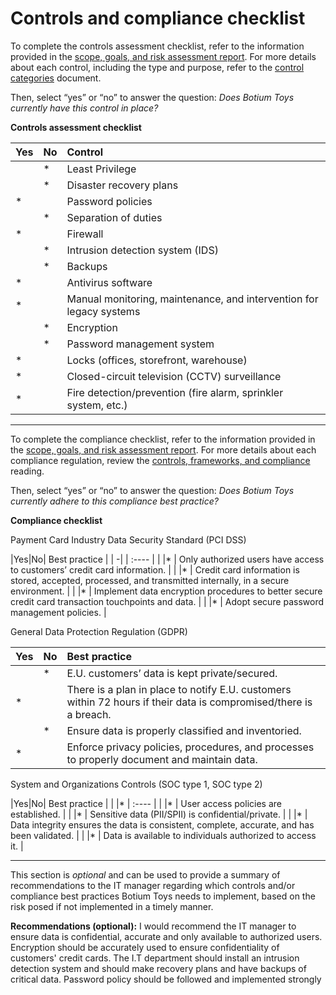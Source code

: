 # Controls and compliance checklist

To complete the controls assessment checklist, refer to the information provided in the [scope, goals, and risk assessment report](https://docs.google.com/document/d/1s2u_RuhRAI40JSh-eZHvaFsV1ZMxcNSWXifHDTOsgFc/template/preview#heading=h.evidx83t54sc). For more details about each control, including the type and purpose, refer to the [control categories](https://docs.google.com/document/d/1btezuy_bMKWoK8pd97ZuzdWB9y6au_zfkrpkfVf8ktI/template/preview) document.

Then, select “yes” or “no” to answer the question: *Does Botium Toys currently have this control in place?* 

**Controls assessment checklist**

|Yes|No| Control |
| -| --| :---- |
|  |*  | Least Privilege |
|  |*  | Disaster recovery plans |
|* |  | Password policies |
|  |* | Separation of duties |
|* |  | Firewall |
|  |* | Intrusion detection system (IDS) |
|  |* | Backups |
|* |  | Antivirus software |
|* |  | Manual monitoring, maintenance, and intervention for legacy systems |
|  |* | Encryption |
|  |* | Password management system |
|* |  | Locks (offices, storefront, warehouse) |
|* |  | Closed-circuit television (CCTV) surveillance |
|* |  | Fire detection/prevention (fire alarm, sprinkler system, etc.) |

---

To complete the compliance checklist, refer to the information provided in the [scope, goals, and risk assessment report](https://docs.google.com/document/d/1s2u_RuhRAI40JSh-eZHvaFsV1ZMxcNSWXifHDTOsgFc/template/preview). For more details about each compliance regulation, review the [controls, frameworks, and compliance](https://www.coursera.org/learn/foundations-of-cybersecurity/supplement/xu4pr/controls-frameworks-and-compliance) reading.

Then, select “yes” or “no” to answer the question: *Does Botium Toys currently adhere to this compliance best practice?*

**Compliance checklist**

Payment Card Industry Data Security Standard (PCI DSS)

|Yes|No| Best practice |
| -| | :---- |
|  |* | Only authorized users have access to customers’ credit card information.  |
|  |* | Credit card information is stored, accepted, processed, and transmitted internally, in a secure environment. |
|  |* | Implement data encryption procedures to better secure credit card transaction touchpoints and data.  |
|  |* | Adopt secure password management policies. |

General Data Protection Regulation (GDPR)

|Yes|No| Best practice |
| ----| ----- | :---- |
|  |* | E.U. customers’ data is kept private/secured. |
|* |  | There is a plan in place to notify E.U. customers within 72 hours if their data is compromised/there is a breach. |
|  |* | Ensure data is properly classified and inventoried. |
|* |  | Enforce privacy policies, procedures, and processes to properly document and maintain data. |

System and Organizations Controls (SOC type 1, SOC type 2\) 

|Yes|No| Best practice |
|  |* | :---- |
|  |* | User access policies are established. |
|  |* | Sensitive data (PII/SPII) is confidential/private. |
|  |* | Data integrity ensures the data is consistent, complete, accurate, and has been validated. |
|  |* | Data is available to individuals authorized to access it. |

---

This section is *optional* and can be used to provide a summary of recommendations to the IT manager regarding which controls and/or compliance best practices Botium Toys needs to implement, based on the risk posed if not implemented in a timely manner.

**Recommendations (optional):** I would recommend the IT manager to ensure data is confidential, accurate and only available to authorized users. Encryption should be accurately used to ensure confidentiality of customers' credit cards. The I.T department should install an intrusion detection system and should make recovery plans and have backups of critical data. Password policy should be followed and implemented strongly

